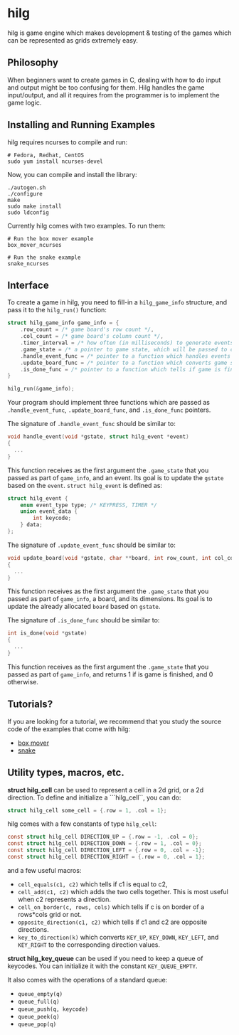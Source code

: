 # hilg

hilg is game engine which makes development & testing of the games which can be represented as grids extremely easy.

## Philosophy

When beginners want to create games in C, dealing with how to do input and output might be too confusing for them.
Hilg handles the game input/output, and all it requires from the programmer is to implement the game logic.

## Installing and Running Examples

hilg requires ncurses to compile and run:

```
# Fedora, Redhat, CentOS
sudo yum install ncurses-devel
```

Now, you can compile and install the library:

```
./autogen.sh
./configure
make
sudo make install
sudo ldconfig
```

Currently hilg comes with two examples. To run them:

```
# Run the box mover example
box_mover_ncurses

# Run the snake example
snake_ncurses
```

## Interface
To create a game in hilg, you need to fill-in a ```hilg_game_info``` structure, and pass it to the ```hilg_run()``` function:

```C
struct hilg_game_info game_info = {
    .row_count = /* game board's row count */,
    .col_count = /* game board's column count */,
    .timer_interval = /* how often (in milliseconds) to generate events. 0 for never. */,
    .game_state = /* a pointer to game state, which will be passed to callback functions */,
    .handle_event_func = /* pointer to a function which handles events and updates game state */,
    .update_board_func = /* pointer to a function which converts game state to a board */,
    .is_done_func = /* pointer to a function which tells if game is finished or not */
}

hilg_run(&game_info);
```

Your program should implement three functions which are passed as ```.handle_event_func```,
```.update_board_func```, and ```.is_done_func``` pointers.

The signature of ```.handle_event_func``` should be similar to:

```C
void handle_event(void *gstate, struct hilg_event *event)
{
  ...
}
```

This function receives as the first argument the ```.game_state``` that you passed as part of ```game_info```,
and an event. Its goal is to update the ```gstate``` based on the ```event```. ```struct hilg_event``` is defined as:

```C
struct hilg_event {
	enum event_type type; /* KEYPRESS, TIMER */
	union event_data {
		int keycode;
	} data;
};
```

The signature of ```.update_event_func``` should be similar to:

```C
void update_board(void *gstate, char **board, int row_count, int col_count)
{
  ...
}
```

This function receives as the first argument the ```.game_state``` that you passed as part of ```game_info```,
a board, and its dimensions. Its goal is to update the already allocated ```board``` based on ```gstate```.

The signature of ```.is_done_func``` should be similar to:

```C
int is_done(void *gstate)
{
  ...
}
```

This function receives as the first argument the ```.game_state``` that you passed as part of ```game_info```,
and returns 1 if is game is finished, and 0 otherwise.

## Tutorials?
If you are looking for a tutorial, we recommend that you study the source code of the examples that come with hilg:
* [box mover](examples/box_mover.c)
* [snake](examples/snake.c)

## Utility types, macros, etc.

**struct hilg_cell** can be used to represent a cell in a 2d grid, or a 2d direction. To define and initialize
a ```hilg_cell``, you can do:

```C
struct hilg_cell some_cell = {.row = 1, .col = 1};
```

hilg comes with a few constants of type ```hilg_cell```:

```C
const struct hilg_cell DIRECTION_UP = {.row = -1, .col = 0};
const struct hilg_cell DIRECTION_DOWN = {.row = 1, .col = 0};
const struct hilg_cell DIRECTION_LEFT = {.row = 0, .col = -1};
const struct hilg_cell DIRECTION_RIGHT = {.row = 0, .col = 1};
```

and a few useful macros:

* ```cell_equals(c1, c2)``` which tells if c1 is equal to c2,
* ```cell_add(c1, c2)``` which adds the two cells together. This is most useful when c2 represents a direction.
* ```cell_on_border(c, rows, cols)``` which tells if c is on border of a rows*cols grid or not.
* ```opposite_direction(c1, c2)``` which tells if c1 and c2 are opposite directions.
* ```key_to_direction(k)``` which converts ```KEY_UP```, ```KEY_DOWN```, ```KEY_LEFT```, and ```KEY_RIGHT``` to the
  corresponding direction values.
 
**struct hilg_key_queue** can be used if you need to keep a queue of keycodes. You can initialize it with
the constant ```KEY_QUEUE_EMPTY```.

It also comes with the operations of a standard queue:
* ```queue_empty(q)```
* ```queue_full(q)```
* ```queue_push(q, keycode)```
* ```queue_peek(q)```
* ```queue_pop(q)```


